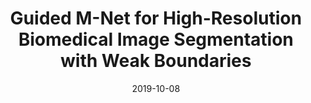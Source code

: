 ---
title: "Guided M-Net for High-Resolution Biomedical Image Segmentation with Weak Boundaries"
collection: conferences_main
permalink: /publication/Guided
date: 2019-10-08
year: "2019"
venue: "OMIA@MICCAI"
city: 
state: ""
thumbnail: "Guided.png"
teaser :
authors: "Shihao Zhang, Yuguang Yan, Pengshuai Yin, Zhen Qiu, Wei Zhao, Guiping Cao, Wan Chen, Jin Yuan, Risa Higashita, Qingyao Wu, Mingkui Tan, Jiang Liu"
bibtex: Guided.txt
uri: Guided.pdf
arxiv:
project: 
source: 
poster: 
data:
---